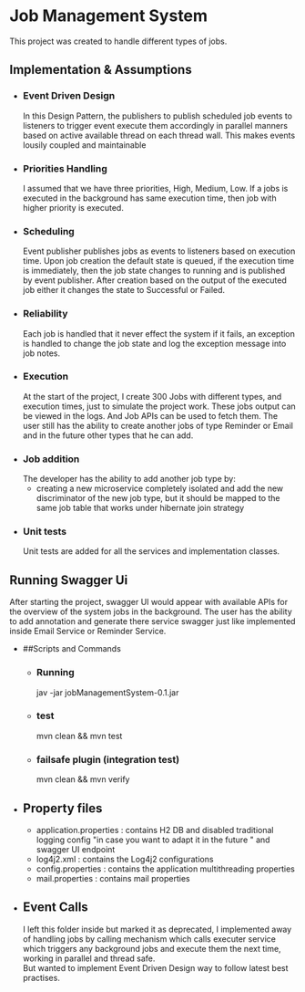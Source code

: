 # Job Management System
This project was created to handle different types of jobs. 

## Implementation & Assumptions
* ### Event Driven Design
  In this Design Pattern, the publishers to publish scheduled job events to listeners to trigger event
  execute them accordingly in parallel manners based on active available thread on each thread wall. This makes events lousily coupled and maintainable 
* ### Priorities Handling
   I assumed that we have three priorities, High, Medium, Low.
If a jobs is executed in the background has same execution time, then job with higher priority is executed.
* ### Scheduling
   Event publisher publishes jobs as events to listeners based on execution time. Upon job creation the default state 
is queued, if the execution time is immediately, 
then the job state changes to running and is published by event publisher. After creation based on the  output 
of the executed job either it changes the state to Successful or Failed.  
* ### Reliability 
  Each job is handled that it never effect the system if it fails, an 
exception is handled to change the job state and log the exception message 
into job notes.
* ### Execution
    At the start of the project, I create 300 Jobs with different 
types, and execution times, just to simulate the project work. These jobs output can be viewed in the logs. 
And Job APIs can be used to fetch them. The user
still has the ability to create another jobs of type Reminder or 
Email and in the future other types that he can add. 
* ### Job addition 
  The developer has the ability to add another job type by:
  * creating a new microservice completely isolated and add the new discriminator of the new job type, but it should be mapped to the same job table that works under hibernate join strategy
* ### Unit tests
    Unit tests are added for all the services and implementation classes. 

## Running Swagger Ui
After starting the project, swagger UI would appear with available APIs for the overview of the system jobs in the background.
The user has the ability to add annotation and generate there service
swagger just like implemented inside Email Service or Reminder Service.

* ##Scripts and Commands
  * ### Running
     jav -jar jobManagementSystem-0.1.jar
  * ### test
     mvn clean && mvn test
  * ### failsafe plugin (integration test)
     mvn clean && mvn verify
  
* ## Property files
  * application.properties : contains H2 DB and disabled traditional logging config "in case you want to adapt it in the future " and swagger UI endpoint 
  * log4j2.xml : contains the Log4j2 configurations 
  * config.properties : contains the application multithreading properties 
  * mail.properties : contains mail properties 

* ## Event Calls
    I left this folder inside but marked it as deprecated, I implemented
away of handling jobs by calling mechanism which calls executer service which triggers any background 
jobs and execute them the next time, working in parallel and thread safe.  
But wanted to implement Event Driven Design way to follow latest best practises.  